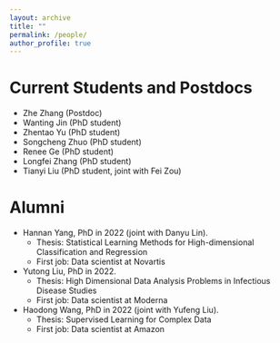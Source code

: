```yaml
---
layout: archive
title: ""
permalink: /people/
author_profile: true
---
```


# Current Students and Postdocs

-   Zhe Zhang (Postdoc)
-   Wanting Jin (PhD student)
-   Zhentao Yu (PhD student)
-   Songcheng Zhuo (PhD student)
-   Renee Ge (PhD student)
-   Longfei Zhang (PhD student)
-   Tianyi Liu (PhD student, joint with Fei Zou)


# Alumni

-   Hannan Yang, PhD in 2022 (joint with Danyu Lin).
    -   Thesis: Statistical Learning Methods for High-dimensional Classification and Regression
    -   First job: Data scientist at Novartis
-   Yutong Liu, PhD in 2022.
    -   Thesis: High Dimensional Data Analysis Problems in Infectious Disease Studies
    -   First job: Data scientist at Moderna
-   Haodong Wang, PhD in 2022 (joint with Yufeng Liu).
    -   Thesis: Supervised Learning for Complex Data
    -   First job: Data scientist at Amazon

